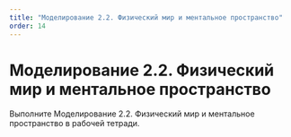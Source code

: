 ```yaml
---
title: "Моделирование 2.2. Физический мир и ментальное пространство"
order: 14
---
```


# Моделирование 2.2. Физический мир и ментальное пространство

Выполните Моделирование 2.2. Физический мир и ментальное пространство в рабочей тетради.